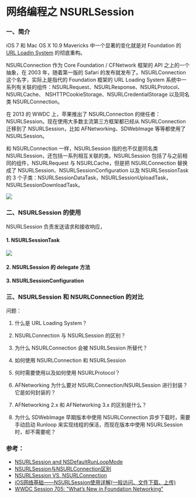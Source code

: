 
# 网络编程之 NSURLSession


### 一、简介

iOS 7 和 Mac OS X 10.9 Mavericks 中一个显著的变化就是对 Foundation 的 [URL Loadin System](https://developer.apple.com/documentation/foundation/url_loading_system?language=objc) 的彻底重构。

NSURLConnection 作为 Core Foundation / CFNetwork 框架的 API 之上的一个抽象，在 2003 年，随着第一版的 Safari 的发布就发布了。NSURLConnection 这个名字，实际上是指代的 Foundation 框架的 URL Loading System 系统中一系列有关联的组件：NSURLRequest、NSURLResponse、NSURLProtocol、 NSURLCache、 NSHTTPCookieStorage、NSURLCredentialStorage 以及同名类 NSURLConnection。

在 2013 的 WWDC 上，苹果推出了 NSURLConnection 的继任者：NSURLSession。现在使用大多数主流第三方框架都已经从 NSURLConnection 迁移到了 NSURLSession，比如 AFNetworking、SDWebImage 等等都使用了 NSURLSession。     

和 NSURLConnection 一样，NSURLSession 指的也不仅是同名类 NSURLSession，还包括一系列相互关联的类。NSURLSession 包括了与之前相同的组件，NSURLRequest 与 NSURLCache，但是把 NSURLConnection 替换成了 NSURLSession、NSURLSessionConfiguration 以及 NSURLSessionTask 的 3 个子类：NSURLSessionDataTask，NSURLSessionUploadTask，NSURLSessionDownloadTask。                                                                                       

![](https://koenig-media.raywenderlich.com/uploads/2017/06/url_session_diagram_1.png)


### 二、NSURLSession 的使用
NSURLSession 负责发送请求和接收响应，

#### 1. NSURLSessionTask

![](https://www.objccn.io/images/issues/issue-5/NSURLSession.png)


#### 2. NSURLSession 的 delegate 方法

#### 3. NSURLSessionConfiguration

### 三、NSURLSession 和 NSURLConnection 的对比

问题：
1. 什么是 URL Loading System？

2. NSURLConnection 与 NSURLSession 的区别？

3. 为什么 NSURLConnection 会被 NSURLSession 所替代？

4. 如何使用 NSURLConnection 和 NSURLSession

5. 何时需要使用以及如何使用 NSURLProtocol？

6. AFNetworking 为什么要对 NSURLConnection/NSURLSession 进行封装？它是如何封装的？

7. AFNetworking 2.x 和 AFNetworking 3.x 的区别是什么？

8. 为什么 SDWebImage 早期版本中使用 NSURLConnection 异步下载时，需要手动启动 Runloop 来实现线程的保活，而现在版本中使用 NSURLSession 时，却不需要呢？


### 参考：
- [NSURLSession and NSDefaultRunLoopMode](https://stackoverflow.com/questions/20098106/nsurlsession-and-nsdefaultrunloopmode)
- [NSURLSession与NSURLConnection区别](http://www.guiyongdong.com/2016/11/18/NSURLSession与NSURLConnection区别/)
- [NSURLSession VS. NSURLConnection](https://stackoverflow.com/questions/33919862/nsurlconnection-vs-nsurlsession)
- [iOS网络基础——NSURLSession使用详解(一般访问、文件下载、上传)](https://www.jianshu.com/p/2bd9cb569fc2)
- [WWDC Session 705: "What’s New in Foundation Networking"](http://asciiwwdc.com/2013/sessions/705)
